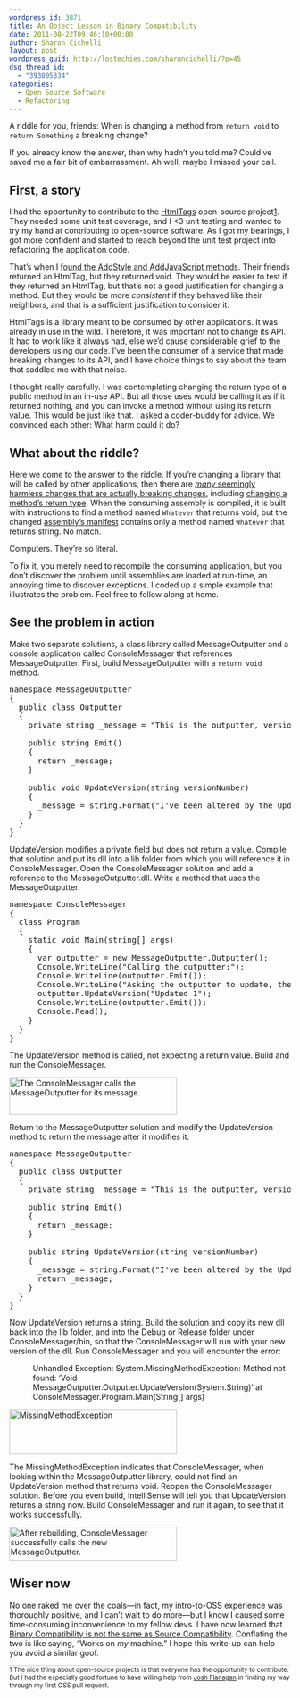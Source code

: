```yaml
---
wordpress_id: 3871
title: An Object Lesson in Binary Compatibility
date: 2011-08-22T09:46:10+00:00
author: Sharon Cichelli
layout: post
wordpress_guid: http://lostechies.com/sharoncichelli/?p=45
dsq_thread_id:
  - "393005334"
categories:
  - Open Source Software
  - Refactoring
---
```

A riddle for you, friends: When is changing a method from `return void` to `return Something` a breaking change?

If you already know the answer, then why hadn&#8217;t you told me? Could&#8217;ve saved me a fair bit of embarrassment. Ah well, maybe I missed your call.

## First, a story

I had the opportunity to contribute to the [HtmlTags](https://github.com/DarthFubuMVC/htmltags) open-source project<super>[1](#footnote1)</super>. They needed some unit test coverage, and I <3 unit testing and wanted to try my hand at contributing to open-source software. As I got my bearings, I got more confident and started to reach beyond the unit test project into refactoring the application code.

That&#8217;s when I [found the AddStyle and AddJavaScript methods](https://github.com/scichelli/htmltags/commit/f8103728490297bec21d8ccc0e27d890ad39ec98). Their friends returned an HtmlTag, but they returned void. They would be easier to test if they returned an HtmlTag, but that&#8217;s not a good justification for changing a method. But they would be more _consistent_ if they behaved like their neighbors, and that is a sufficient justification to consider it.

HtmlTags is a library meant to be consumed by other applications. It was already in use in the wild. Therefore, it was important not to change its API. It had to work like it always had, else we&#8217;d cause considerable grief to the developers using our code. I&#8217;ve been the consumer of a service that made breaking changes to its API, and I have choice things to say about the team that saddled me with that noise.

I thought really carefully. I was contemplating changing the return type of a public method in an in-use API. But all those uses would be calling it as if it returned nothing, and you can invoke a method without using its return value. This would be just like that. I asked a coder-buddy for advice. We convinced each other: What harm could it do?

## What about the riddle?

Here we come to the answer to the riddle. If you&#8217;re changing a library that will be called by other applications, then there are [_many_ seemingly harmless changes that are actually breaking changes](http://stackoverflow.com/questions/1456785/a-definite-guide-to-api-breaking-changes-in-net), including [changing a method&#8217;s return type](http://stackoverflow.com/questions/1456785/a-definite-guide-to-api-breaking-changes-in-net/1472967#1472967). When the consuming assembly is compiled, it is built with instructions to find a method named `Whatever` that returns void, but the changed [assembly&#8217;s manifest](http://www.akadia.com/services/dotnet_assemblies.html#Assemblies) contains only a method named `Whatever` that returns string. No match.

Computers. They&#8217;re so literal.

To fix it, you merely need to recompile the consuming application, but you don&#8217;t discover the problem until assemblies are loaded at run-time, an annoying time to discover exceptions. I coded up a simple example that illustrates the problem. Feel free to follow along at home.

## See the problem in action

Make two separate solutions, a class library called MessageOutputter and a console application called ConsoleMessager that references MessageOutputter. First, build MessageOutputter with a `return void` method.

<pre class="brush:csharp">namespace MessageOutputter
{
  public class Outputter
  {
    private string _message = "This is the outputter, version 1.";

    public string Emit()
    {
      return _message;
    }

    public void UpdateVersion(string versionNumber)
    {
      _message = string.Format("I've been altered by the UpdateVersion method. I am version {0}.", versionNumber);
    }
  }
}
</pre>

UpdateVersion modifies a private field but does not return a value. Compile that solution and put its dll into a lib folder from which you will reference it in ConsoleMessager. Open the ConsoleMessager solution and add a reference to the MessageOutputter.dll. Write a method that uses the MessageOutputter.

<pre class="brush:csharp">namespace ConsoleMessager
{
  class Program
  {
    static void Main(string[] args)
    {
      var outputter = new MessageOutputter.Outputter();
      Console.WriteLine("Calling the outputter:");
      Console.WriteLine(outputter.Emit());
      Console.WriteLine("Asking the outputter to update, then calling it again.");
      outputter.UpdateVersion("Updated 1");
      Console.WriteLine(outputter.Emit());
      Console.Read();
    }
  }
}
</pre>

The UpdateVersion method is called, not expecting a return value. Build and run the ConsoleMessager.

[<img src="https://lostechies.com/content/sharoncichelli/uploads/2011/08/RunWithVersion1-300x67.png" alt="The ConsoleMessager calls the MessageOutputter for its message." title="RunWithVersion1" width="300" height="67" class="alignnone size-medium wp-image-53" srcset="/content/sharoncichelli/uploads/2011/08/RunWithVersion1-300x67.png 300w, /content/sharoncichelli/uploads/2011/08/RunWithVersion1-768x172.png 768w, /content/sharoncichelli/uploads/2011/08/RunWithVersion1.png 843w" sizes="(max-width: 300px) 100vw, 300px" />](/content/sharoncichelli/uploads/2011/08/RunWithVersion1.png)

Return to the MessageOutputter solution and modify the UpdateVersion method to return the message after it modifies it.

<pre class="brush:csharp">namespace MessageOutputter
{
  public class Outputter
  {
    private string _message = "This is the outputter, version 2.";

    public string Emit()
    {
      return _message;
    }

    public string UpdateVersion(string versionNumber)
    {
      _message = string.Format("I've been altered by the UpdateVersion method. I am version {0}.", versionNumber);
      return _message;
    }
  }
}
</pre>

Now UpdateVersion returns a string. Build the solution and copy its new dll back into the lib folder, and into the Debug or Release folder under ConsoleMessager/bin, so that the ConsoleMessager will run with your new version of the dll. Run ConsoleMessager and you will encounter the error:

<div style="margin-left: 3em; margin-bottom: 1em;">
  Unhandled Exception: System.MissingMethodException: Method not found: &#8216;Void MessageOutputter.Outputter.UpdateVersion(System.String)&#8217; at ConsoleMessager.Program.Main(String[] args)
</div>

[<img src="https://lostechies.com/content/sharoncichelli/uploads/2011/08/ErrorWithVersion2-300x81.png" alt="MissingMethodException" title="ErrorWithVersion2" width="300" height="81" class="alignnone size-medium wp-image-52" />](/content/sharoncichelli/uploads/2011/08/ErrorWithVersion2.png)

The MissingMethodException indicates that ConsoleMessager, when looking within the MessageOutputter library, could not find an UpdateVersion method that returns void. Reopen the ConsoleMessager solution. Before you even build, IntelliSense will tell you that UpdateVersion returns a string now. Build ConsoleMessager and run it again, to see that it works successfully.

[<img src="https://lostechies.com/content/sharoncichelli/uploads/2011/08/RunWithVersion2-300x60.png" alt="After rebuilding, ConsoleMessager successfully calls the new MessageOutputter." title="RunWithVersion2" width="300" height="60" class="alignnone size-medium wp-image-54" srcset="/content/sharoncichelli/uploads/2011/08/RunWithVersion2-300x60.png 300w, /content/sharoncichelli/uploads/2011/08/RunWithVersion2-768x154.png 768w, /content/sharoncichelli/uploads/2011/08/RunWithVersion2.png 843w" sizes="(max-width: 300px) 100vw, 300px" />](/content/sharoncichelli/uploads/2011/08/RunWithVersion2.png)

## Wiser now

No one raked me over the coals&mdash;in fact, my intro-to-OSS experience was thoroughly positive, and I can&#8217;t wait to do more&mdash;but I know I caused some time-consuming inconvenience to my fellow devs. I have now learned that [Binary Compatibility is not the same as Source Compatibility](http://blogs.msdn.com/b/jmstall/archive/2008/03/10/binary-vs-source-compatibility.aspx). Conflating the two is like saying, &#8220;Works on _my_ machine.&#8221; I hope this write-up can help you avoid a similar goof.

<p style="font-size:.8em; border-top: 1px solid #ccc">
  <a name="footnote1"></a><super>1</super> The nice thing about open-source projects is that everyone has the opportunity to contribute. But I had the especially good fortune to have willing help from <a href="https://lostechies.com/joshuaflanagan/">Josh Flanagan</a> in finding my way through my first OSS pull request.
</p>